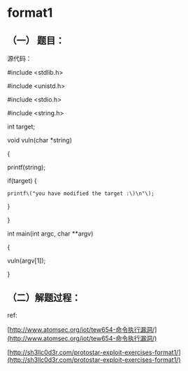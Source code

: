 # format1

## （一） 题目：

  源代码：

  \#include &lt;stdlib.h&gt;

\#include &lt;unistd.h&gt;

\#include &lt;stdio.h&gt;

\#include &lt;string.h&gt;

int target;

void vuln\(char \*string\)

{

printf\(string\);



if\(target\) {

    printf\("you have modified the target :\)\n"\);

}

}

int main\(int argc, char \*\*argv\)

{

vuln\(argv\[1\]\);

}

## （二）解题过程：

ref:

[http://www.atomsec.org/iot/tew654-命令执行漏洞/](http://www.atomsec.org/iot/tew654-命令执行漏洞/)

[http://sh3llc0d3r.com/protostar-exploit-exercises-format1/](http://sh3llc0d3r.com/protostar-exploit-exercises-format1/)

